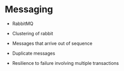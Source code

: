 # Messaging

- RabbitMQ


- Clustering of rabbit
- Messages that arrive out of sequence
- Duplicate messages
- Resilience to failure involving multiple transactions


